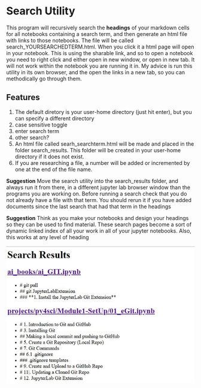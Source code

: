 # Search Utility
This program will recursively search the **headings** of your markdown cells for all notebooks containing a search term, and then generate an html file with links to those notebooks.  The file will be called search_YOURSEARCHEDTERM.html.  When you click it a html page will open in your notebook.  This is using the sharable link, and so to open a notebook you need to right click and either open in new window, or open in new tab.  It will not work within the notebook you are running it in.  My advice is run this utility in its own browser, and the open the links in a new tab, so you can methodically go through them.
## Features
  1. The default diretory is your user-home directory (just hit enter), but you can specify a different directory
  2. case sensitive toggle
  3. enter search term
  4. other search?
  5. An html file called searh_searchterm.html will be made and placed in the folder search_results.  This folder will be created in your user-home directory if it does not exist.
  6. If you are researching a file, a number will be added or incremented by one at the end of the file name.

**Suggestion** Move the search utility into the search_results folder, and always run it from there, in a different jupyter lab browser window than the programs you are working on.  Before running a search check that you do not already have a file with that term.  You should rerun it if you have added documents since the last search that had that term in the headings

**Suggestion** Think as you make your notebooks and design your headings so they can be used to find material.  These search pages become a sort of dynamic linked index of all your work in all of your jupyter notebooks.  Also, this works at any level of heading

![Search_Result](images/search_img.jpg)